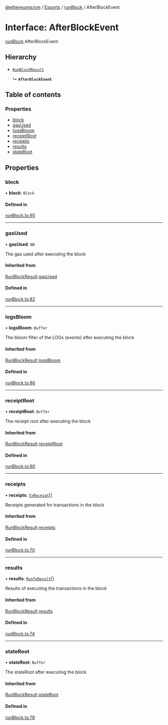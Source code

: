 [@ethereumjs/vm](../README.md) / [Exports](../modules.md) / [runBlock](../modules/runBlock.md) / AfterBlockEvent

# Interface: AfterBlockEvent

[runBlock](../modules/runBlock.md).AfterBlockEvent

## Hierarchy

- [`RunBlockResult`](runBlock.RunBlockResult.md)

  ↳ **`AfterBlockEvent`**

## Table of contents

### Properties

- [block](runBlock.AfterBlockEvent.md#block)
- [gasUsed](runBlock.AfterBlockEvent.md#gasused)
- [logsBloom](runBlock.AfterBlockEvent.md#logsbloom)
- [receiptRoot](runBlock.AfterBlockEvent.md#receiptroot)
- [receipts](runBlock.AfterBlockEvent.md#receipts)
- [results](runBlock.AfterBlockEvent.md#results)
- [stateRoot](runBlock.AfterBlockEvent.md#stateroot)

## Properties

### block

• **block**: `Block`

#### Defined in

[runBlock.ts:95](https://github.com/ethereumjs/ethereumjs-monorepo/blob/master/packages/vm/src/runBlock.ts#L95)

___

### gasUsed

• **gasUsed**: `BN`

The gas used after executing the block

#### Inherited from

[RunBlockResult](runBlock.RunBlockResult.md).[gasUsed](runBlock.RunBlockResult.md#gasused)

#### Defined in

[runBlock.ts:82](https://github.com/ethereumjs/ethereumjs-monorepo/blob/master/packages/vm/src/runBlock.ts#L82)

___

### logsBloom

• **logsBloom**: `Buffer`

The bloom filter of the LOGs (events) after executing the block

#### Inherited from

[RunBlockResult](runBlock.RunBlockResult.md).[logsBloom](runBlock.RunBlockResult.md#logsbloom)

#### Defined in

[runBlock.ts:86](https://github.com/ethereumjs/ethereumjs-monorepo/blob/master/packages/vm/src/runBlock.ts#L86)

___

### receiptRoot

• **receiptRoot**: `Buffer`

The receipt root after executing the block

#### Inherited from

[RunBlockResult](runBlock.RunBlockResult.md).[receiptRoot](runBlock.RunBlockResult.md#receiptroot)

#### Defined in

[runBlock.ts:90](https://github.com/ethereumjs/ethereumjs-monorepo/blob/master/packages/vm/src/runBlock.ts#L90)

___

### receipts

• **receipts**: [`TxReceipt`](../modules/types.md#txreceipt)[]

Receipts generated for transactions in the block

#### Inherited from

[RunBlockResult](runBlock.RunBlockResult.md).[receipts](runBlock.RunBlockResult.md#receipts)

#### Defined in

[runBlock.ts:70](https://github.com/ethereumjs/ethereumjs-monorepo/blob/master/packages/vm/src/runBlock.ts#L70)

___

### results

• **results**: [`RunTxResult`](runTx.RunTxResult.md)[]

Results of executing the transactions in the block

#### Inherited from

[RunBlockResult](runBlock.RunBlockResult.md).[results](runBlock.RunBlockResult.md#results)

#### Defined in

[runBlock.ts:74](https://github.com/ethereumjs/ethereumjs-monorepo/blob/master/packages/vm/src/runBlock.ts#L74)

___

### stateRoot

• **stateRoot**: `Buffer`

The stateRoot after executing the block

#### Inherited from

[RunBlockResult](runBlock.RunBlockResult.md).[stateRoot](runBlock.RunBlockResult.md#stateroot)

#### Defined in

[runBlock.ts:78](https://github.com/ethereumjs/ethereumjs-monorepo/blob/master/packages/vm/src/runBlock.ts#L78)
